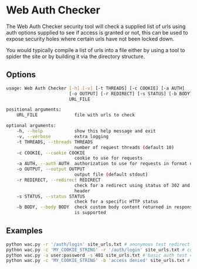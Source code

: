 # Web Auth Checker

The Web Auth Checker security tool will check a supplied list of urls using auth options supplied to see if access is granted or not, 
this can be used to expose security holes where certain urls have not been locked down.

You would typically compile a list of urls into a file either by using a tool to spider the site or by building it via the directory
structure.

## Options

```sh
usage: Web Auth Checker [-h] [-v] [-t THREADS] [-c COOKIE] [-a AUTH]                         
                        [-o OUTPUT] [-r REDIRECT] [-s STATUS] [-b BODY]
                        URL_FILE  

positional arguments:   
    URL_FILE              file with urls to check  

optional arguments:   
    -h, --help            show this help message and exit   
    -v, --verbose         extra logging   
    -t THREADS, --threads THREADS                         
                          number of request threads (default 10)   
    -c COOKIE, --cookie COOKIE                         
                          cookie to use for requests   
    -a AUTH, --auth AUTH  authorization to use for requests in format user:pwd   
    -o OUTPUT, --output OUTPUT                         
                          output file (default stdout)   
    -r REDIRECT, --redirect REDIRECT                         
                          check for a redirect using status of 302 and Location                         
                          header   
    -s STATUS, --status STATUS                         
                          check for a specific HTTP status   
    -b BODY, --body BODY  check custom body content returned in response, regex                         
                          is supported
```

## Examples

```sh
python wac.py -r '/auth/login' site_urls.txt # anonymous test redirect
python wac.py -c 'MY_COOKIE_STRING' -r '/auth/login' site_urls.txt # cookie test redirect
python wac.py -a user:password -s 401 site_urls.txt # basic auth test 401 response
python wac.py -c 'MY_COOKIE_STRING' -b 'access denied' site_urls.txt # cookie test body has string inside
```
